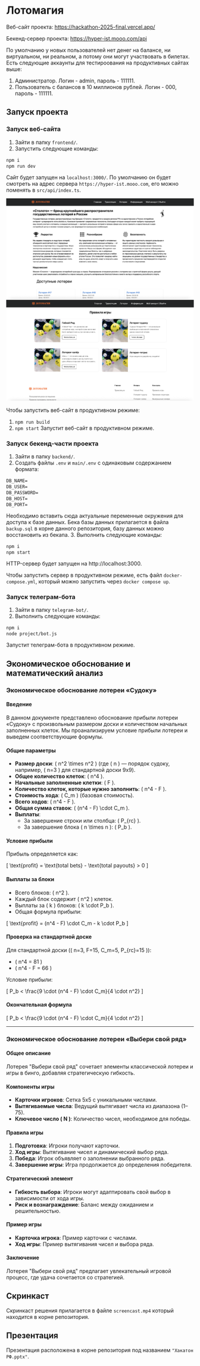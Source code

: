 # Лотомагия
Веб-сайт проекта: https://hackathon-2025-final.vercel.app/

Бекенд-сервер проекта: https://hyper-ist.mooo.com/api

По умолчанию у новых пользователей нет денег на балансе, ни виртуальном, ни реальном, а потому они могут участвовать в билетах. Есть следующие аккаунты для тестироования на продуктивных сайтах выше:

1. Администратор. Логин - admin, пароль - 111111.
2. Пользователь с балансов в 10 миллионов рублей. Логин - 000, пароль - 111111.

## Запуск проекта
### Запуск веб-сайта
1. Зайти в папку `frontend/`.
2. Запустить следующие команды:
```
npm i
npm run dev
```
Сайт будет запущен на `localhost:3000/`. По умолчанию он будет смотреть на адрес сервера `https://hyper-ist.mooo.com`, его можно поменять в `src/api/index.ts`.

![Фото сайта](website-1.png)
![Фото сайта](website-2.png)

Чтобы запустить веб-сайт в продуктивном режиме:
1. `npm run build`
2. `npm start`
Запустит веб-сайт в продуктивном режиме.

### Запуск бекенд-части проекта
1. Зайти в папку `backend/`.
2. Создать файлы `.env` и `main/.env` с одинаковым содержанием формата:
```
DB_NAME=
DB_USER=
DB_PASSWORD=
DB_HOST=
DB_PORT=
```
Необходимо вставить сюда актуальные переменные окружения для доступа к базе данных. Бека базы данных прилагается в файла `backup.sql` в корне данного репозитория, базу данных можно восстановить из бекапа.
3. Выполнить следующие команды:
```
npm i
npm start
```
HTTP-сервер будет запущен на http://localhost:3000.

Чтобы запустить сервер в продуктивном режиме, есть файл `docker-compose.yml`, который можно запустить через `docker compose up`.

### Запуск телеграм-бота
1. Зайти в папку `telegram-bot/`.
2. Выполнить следующие команды:
```
npm i
node project/bot.js
```
Запустит телеграм-бота в продуктивном режиме.

## Экономическое обоснование и математический анализ
### Экономическое обоснование лотереи «Судоку»

#### Введение
В данном документе представлено обоснование прибыли лотереи «Судоку» с произвольным размером доски и количеством начальных заполненных клеток. Мы проанализируем условие прибыли лотереи и выведем соответствующие формулы.

#### Общие параметры

- **Размер доски**: \( n^2 \times n^2 \) (где \( n \) — порядок судоку, например, \( n=3 \) для стандартной доски 9x9).
- **Общее количество клеток**: \( n^4 \).
- **Начальные заполненные клетки**: \( F \).
- **Количество клеток, которые нужно заполнить**: \( n^4 - F \).
- **Стоимость хода**: \( C_m \) (базовая стоимость).
- **Всего ходов**: \( n^4 - F \).
- **Общая сумма ставок**: \( (n^4 - F) \cdot C_m \).
- **Выплаты**:
  - За завершение строки или столбца: \( P_{rc} \).
  - За завершение блока \( n \times n \): \( P_b \).

#### Условие прибыли

Прибыль определяется как:

\[ 
\text{profit} = \text{total bets} - \text{total payouts} > 0 
\]

#### Выплаты за блоки

- Всего блоков: \( n^2 \).
- Каждый блок содержит \( n^2 \) клеток.
- Выплаты за \( k \) блоков: \( k \cdot P_b \).
- Общая формула прибыли:

\[ 
\text{profit} = (n^4 - F) \cdot C_m - k \cdot P_b 
\]

#### Проверка на стандартной доске

Для стандартной доски (\( n=3, F=15, C_m=5, P_{rc}=15 \)):

- \( n^4 = 81 \)
- \( n^4 - F = 66 \)

Условие прибыли:

\[ 
P_b < \frac{9 \cdot (n^4 - F) \cdot C_m}{4 \cdot n^2} 
\]

#### Окончательная формула

\[ 
P_b < \frac{9 \cdot (n^4 - F) \cdot C_m}{4 \cdot n^2} 
\]

---

### Экономическое обоснование лотереи «Выбери свой ряд»

#### Общее описание

Лотерея "Выбери свой ряд" сочетает элементы классической лотереи и игры в бинго, добавляя стратегическую гибкость.

#### Компоненты игры

- **Карточки игроков**: Сетка 5x5 с уникальными числами.
- **Вытягиваемые числа**: Ведущий вытягивает числа из диапазона (1–75).
- **Ключевое число \( N \)**: Количество чисел, необходимое для победы.

#### Правила игры

1. **Подготовка**: Игроки получают карточки.
2. **Ход игры**: Вытягивание чисел и динамический выбор ряда.
3. **Победа**: Игрок объявляет о заполнении выбранного ряда.
4. **Завершение игры**: Игра продолжается до определения победителя.

#### Стратегический элемент

- **Гибкость выбора**: Игроки могут адаптировать свой выбор в зависимости от хода игры.
- **Риск и вознаграждение**: Баланс между ожиданием и решительностью.

#### Пример игры

- **Карточка игрока**: Пример карточки с числами.
- **Ход игры**: Пример вытягивания чисел и выбора ряда.

#### Заключение

Лотерея "Выбери свой ряд" предлагает увлекательный игровой процесс, где удача сочетается со стратегией.

## Скринкаст
Скринкаст решения прилагается в файле `screencast.mp4` который находится в корне репозитория.

## Презентация
Презентация расположена в корне репозитория под названием `"Хакатон РФ.pptx"`.
